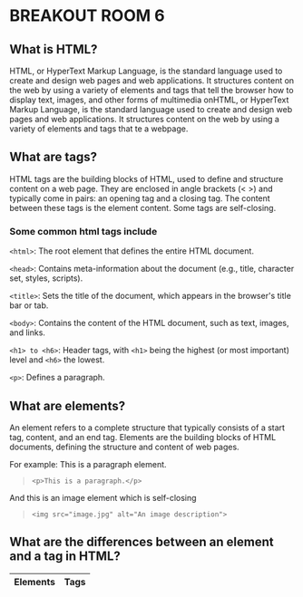 # BREAKOUT ROOM 6

## What is HTML?

HTML, or HyperText Markup Language, is the standard language used to create and design web pages and web applications. It structures content on the web by using a variety of elements and tags that tell the browser how to display text, images, and other forms of multimedia onHTML, or HyperText Markup Language, is the standard language used to create and design web pages and web applications. It structures content on the web by using a variety of elements and tags that te a webpage.

## What are tags?

HTML tags are the building blocks of HTML, used to define and structure content on a web page. They are enclosed in angle brackets (< >) and typically come in pairs: an opening tag and a closing tag. The content between these tags is the element content. Some tags are self-closing.

### Some common html tags include

`<html>`: The root element that defines the entire HTML document.

`<head>`: Contains meta-information about the document (e.g., title, character set, styles, scripts).

`<title>`: Sets the title of the document, which appears in the browser's title bar or tab.

`<body>`: Contains the content of the HTML document, such as text, images, and links.

`<h1> to <h6>`: Header tags, with `<h1>` being the highest (or most important) level and `<h6>` the lowest.

`<p>`: Defines a paragraph.

## What are elements?

An element refers to a complete structure that typically consists of a start tag, content, and an end tag. Elements are the building blocks of HTML documents, defining the structure and content of web pages.

For example: This is a paragraph element.

> `<p>This is a paragraph.</p>`

And this is an image element which is self-closing

> `<img src="image.jpg" alt="An image description">`

## What are the differences between an element and a tag in HTML?

| Elements | Tags |
|----------|----------|

